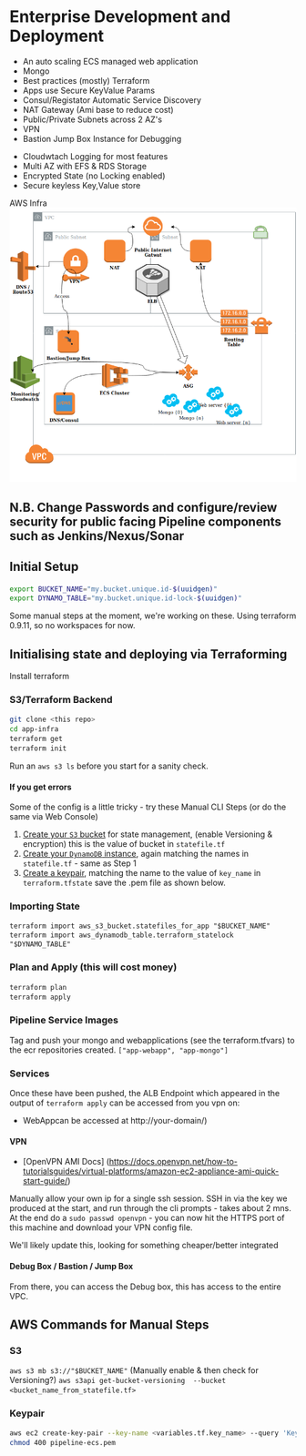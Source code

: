 # Enterprise Development and Deployment


- An auto scaling ECS managed  web application
- Mongo 
- Best practices (mostly) Terraform
- Apps use Secure KeyValue Params
- Consul/Registator Automatic Service Discovery
- NAT Gateway (Ami base to reduce cost)
- Public/Private Subnets across 2 AZ's
- VPN
- Bastion Jump Box Instance for Debugging
* Cloudwtach Logging for most features
* Multi AZ with EFS & RDS Storage
* Encrypted State (no Locking enabled)
* Secure keyless Key,Value store

AWS Infra
![Paddle Planner](docs/paddle-planner-infra.png "Paddle Planner Infra")

## N.B. Change Passwords and configure/review security for public facing Pipeline components such as Jenkins/Nexus/Sonar

## Initial Setup
```bash
export BUCKET_NAME="my.bucket.unique.id-$(uuidgen)"
export DYNAMO_TABLE="my.bucket.unique.id-lock-$(uuidgen)"
```
Some manual steps at the moment, we're working on these.  Using terraform 0.9.11,  so no workspaces for now.


## Initialising state and deploying via Terraforming
Install terraform

### S3/Terraform Backend

```bash
git clone <this repo>
cd app-infra
terraform get
terraform init
```
[<import state>](#state)

Run an `aws s3 ls` before you start for a sanity check.

#### If you get errors 
Some of the config is a little tricky - try these Manual CLI Steps (or do the same  via Web Console)
1. [Create your `S3` bucket](#s3) for state management, (enable Versioning & encryption) this is the value of bucket in `statefile.tf`
2. [Create your `DynamoDB` instance](#dynamo), again matching the names in `statefile.tf` - same as Step 1
3. [Create a keypair](#keypair), matching the name to the value of `key_name` in `terraform.tfstate` save the .pem file as shown below.


### <a name="state"></a> Importing State
```
terraform import aws_s3_bucket.statefiles_for_app "$BUCKET_NAME"
terraform import aws_dynamodb_table.terraform_statelock "$DYNAMO_TABLE"

```

### Plan and Apply (this will cost money)
```bash
terraform plan
terraform apply
```

### Pipeline Service Images

Tag and push your mongo and webapplications (see the terraform.tfvars) to the ecr repositories created. `["app-webapp", "app-mongo"]`

### Services
Once these have been pushed, the ALB Endpoint which appeared in the output of `terraform apply` can be accessed from you vpn on:
* WebAppcan be accessed at http://your-domain/)

#### VPN
* [OpenVPN AMI Docs] (https://docs.openvpn.net/how-to-tutorialsguides/virtual-platforms/amazon-ec2-appliance-ami-quick-start-guide/)

Manually allow your own ip for a single ssh session. SSH in via the key we produced at the start, and run through the cli prompts - takes about 2 mns. At the end do a `sudo passwd openvpn` - you can now hit the HTTPS port of this machine and download your VPN config file.

We'll likely update this, looking for something cheaper/better integrated

#### Debug Box / Bastion / Jump Box
From there, you can access the Debug box, this has access to the entire VPC.



## AWS Commands for Manual Steps
### <a name="s3"></a> S3
`aws s3 mb s3://"$BUCKET_NAME"` (Manually enable & then check for Versioning?) `aws s3api get-bucket-versioning  --bucket <bucket_name_from_statefile.tf>`

### <a name="keypair"></a> Keypair
```bash
aws ec2 create-key-pair --key-name <variables.tf.key_name> --query 'KeyMaterial' --output text > <variables.tf.key_name>.pem
chmod 400 pipeline-ecs.pem
```


